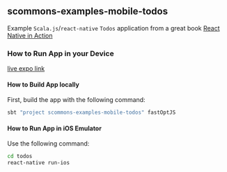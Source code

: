 
## scommons-examples-mobile-todos
Example `Scala.js`/`react-native` `Todos` application from a great book
[React Native in Action](https://github.com/dabit3/react-native-in-action)

### How to Run App in your Device

[live expo link](https://expo.io/@viktorpodzigun/todo-app)

#### How to Build App locally

First, build the app with the following command:
```bash
sbt "project scommons-examples-mobile-todos" fastOptJS
```

#### How to Run App in iOS Emulator

Use the following command:
```bash
cd todos
react-native run-ios
```
